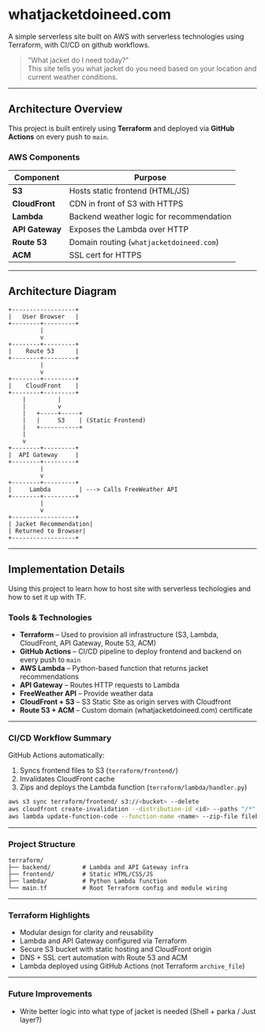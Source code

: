 # whatjacketdoineed.com

A simple serverless site built on AWS with serverless technologies using Terraform, with CI/CD on github workflows.

> "What jacket do I need today?"  
> This site tells you what jacket do you need based on your location and current weather conditions.

---

## Architecture Overview

This project is built entirely using **Terraform** and deployed via **GitHub Actions** on every push to `main`.

### AWS Components

| Component        | Purpose                                  |
|------------------|-------------------------------------------|
| **S3**           | Hosts static frontend (HTML/JS)           |
| **CloudFront**   | CDN in front of S3 with HTTPS             |
| **Lambda**       | Backend weather logic for recommendation |
| **API Gateway**  | Exposes the Lambda over HTTP              |
| **Route 53**     | Domain routing (`whatjacketdoineed.com`) |
| **ACM**          | SSL cert for HTTPS                        |

---

## Architecture Diagram

```text
+------------------+
|   User Browser   |
+--------+---------+
         |
         v
+--------+---------+
|    Route 53      |
+--------+---------+
         |
         v
+--------+---------+
|    CloudFront    |
+--------+---------+
    |         |
    |         v
    |   +-----+-----+
    |   |     S3    | (Static Frontend)
    |   +-----------+
    |
    v
+--------+---------+
|  API Gateway     |
+--------+---------+
         |
         v
+--------+---------+
|     Lambda        | ---> Calls FreeWeather API
+--------+---------+
         |
         v
+------------------+
| Jacket Recommendation|
| Returned to Browser|
+------------------+
```

---

## Implementation Details

Using this project to learn how to host site with serverless techologies and how to set it up with TF.

### Tools & Technologies

- **Terraform** – Used to provision all infrastructure (S3, Lambda, CloudFront, API Gateway, Route 53, ACM)
- **GitHub Actions** – CI/CD pipeline to deploy frontend and backend on every push to `main`
- **AWS Lambda** – Python-based function that returns jacket recommendations
- **API Gateway** – Routes HTTP requests to Lambda
- **FreeWeather API** – Provide weather data
- **CloudFront + S3** – S3 Static Site as origin serves with Cloudfront
- **Route 53 + ACM** – Custom domain (whatjacketdoineed.com) certificate

---

### CI/CD Workflow Summary

GitHub Actions automatically:

1. Syncs frontend files to S3 (`terraform/frontend/`)
2. Invalidates CloudFront cache
3. Zips and deploys the Lambda function (`terraform/lambda/handler.py`)

```bash
aws s3 sync terraform/frontend/ s3://<bucket> --delete
aws cloudfront create-invalidation --distribution-id <id> --paths "/*"
aws lambda update-function-code --function-name <name> --zip-file fileb://...
```

---

### Project Structure

```
terraform/
├── backend/         # Lambda and API Gateway infra
├── frontend/        # Static HTML/CSS/JS
├── lambda/          # Python Lambda function
└── main.tf          # Root Terraform config and module wiring
```

---

### Terraform Highlights

- Modular design for clarity and reusability
- Lambda and API Gateway configured via Terraform
- Secure S3 bucket with static hosting and CloudFront origin
- DNS + SSL cert automation with Route 53 and ACM
- Lambda deployed using GitHub Actions (not Terraform `archive_file`)

---

### Future Improvements

- Write better logic into what type of jacket is needed (Shell + parka / Just layer?)

